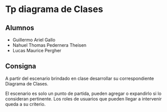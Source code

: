 
# Tp diagrama de Clases

## Alumnos

- Guillermo Ariel Gallo
- Nahuel Thomas Pedernera Theisen
- Lucas Maurice Pergher

## Consigna

A partir del escenario brindado en clase desarrollar su correspondiente Diagrama de Clases.

El escenario es solo un punto de partida, pueden agregar o expandirlo si lo consideran pertinente. Los roles de usuarios que pueden llegar a intervenir queda a su criterio.

